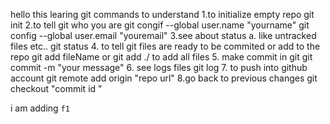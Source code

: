 hello this learing git
commands to understand 
1.to initialize empty repo 
git init
2.to tell git who you are
git congif --global user.name "yourname"
git config --global user.email "youremail"
3.see about status 
a. like untracked files etc..
git status
4. to tell git files are ready to be commited or add to the repo
git add fileName
or git add ./ to add all files
5. make commit in git 
git commit -m "your message"
6. see logs files
git log
7. to push into github account
git remote add origin "repo url"
8.go back to previous changes
git checkout "commit id "

i am adding `f1`